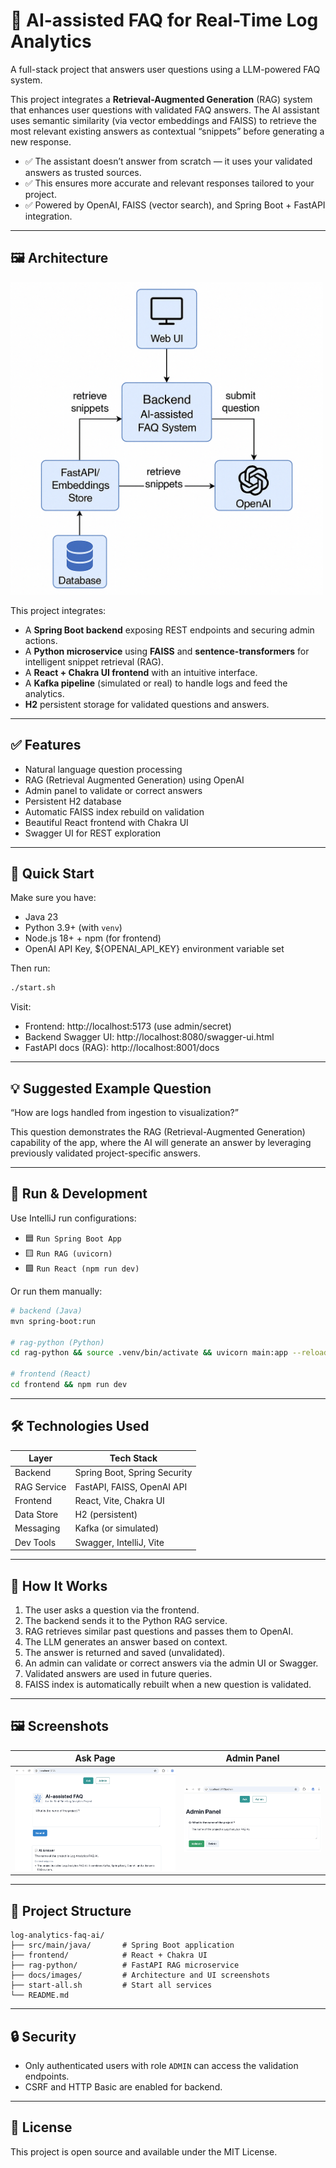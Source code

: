 # 🧠 AI-assisted FAQ for Real-Time Log Analytics

A full-stack project that answers user questions using a LLM-powered FAQ system.

This project integrates a **Retrieval-Augmented Generation** (RAG) system that enhances user questions with validated
FAQ
answers. The AI assistant uses semantic similarity (via vector embeddings and FAISS) to retrieve the most relevant
existing answers as contextual “snippets” before generating a new response.

- ✅ The assistant doesn’t answer from scratch — it uses your validated answers as trusted sources.
- ✅ This ensures more accurate and relevant responses tailored to your project.
- ✅ Powered by OpenAI, FAISS (vector search), and Spring Boot + FastAPI integration.

---

## 🖼️ Architecture

<img src="docs/images/architecture.png" alt="Architecture Diagram" width="500"/>

This project integrates:

- A **Spring Boot backend** exposing REST endpoints and securing admin actions.
- A **Python microservice** using **FAISS** and **sentence-transformers** for intelligent snippet retrieval (RAG).
- A **React + Chakra UI frontend** with an intuitive interface.
- A **Kafka pipeline** (simulated or real) to handle logs and feed the analytics.
- **H2** persistent storage for validated questions and answers.

---

## ✅ Features

- Natural language question processing
- RAG (Retrieval Augmented Generation) using OpenAI
- Admin panel to validate or correct answers
- Persistent H2 database
- Automatic FAISS index rebuild on validation
- Beautiful React frontend with Chakra UI
- Swagger UI for REST exploration

---

## 🚀 Quick Start

Make sure you have:

- Java 23
- Python 3.9+ (with `venv`)
- Node.js 18+ + npm (for frontend)
- OpenAI API Key, ${OPENAI_API_KEY} environment variable set

Then run:

```bash
./start.sh
```

Visit:

- Frontend: http://localhost:5173 (use admin/secret)
- Backend Swagger UI: http://localhost:8080/swagger-ui.html
- FastAPI docs (RAG): http://localhost:8001/docs

---

## 💡 Suggested Example Question

“How are logs handled from ingestion to visualization?”

This question demonstrates the RAG (Retrieval-Augmented Generation) capability of the app, where the AI will generate an
answer by leveraging previously validated project-specific answers.

---

## 🧪 Run & Development

Use IntelliJ run configurations:

- 🟦 `Run Spring Boot App`
- 🟨 `Run RAG (uvicorn)`
- 🟩 `Run React (npm run dev)`

Or run them manually:

```bash
# backend (Java)
mvn spring-boot:run

# rag-python (Python)
cd rag-python && source .venv/bin/activate && uvicorn main:app --reload --port 8001

# frontend (React)
cd frontend && npm run dev
```

---

## 🛠️ Technologies Used

| Layer       | Tech Stack                   |
|-------------|------------------------------|
| Backend     | Spring Boot, Spring Security |
| RAG Service | FastAPI, FAISS, OpenAI API   |
| Frontend    | React, Vite, Chakra UI       |
| Data Store  | H2 (persistent)              |
| Messaging   | Kafka (or simulated)         |
| Dev Tools   | Swagger, IntelliJ, Vite      |

---

## 🧠 How It Works

1. The user asks a question via the frontend.
2. The backend sends it to the Python RAG service.
3. RAG retrieves similar past questions and passes them to OpenAI.
4. The LLM generates an answer based on context.
5. The answer is returned and saved (unvalidated).
6. An admin can validate or correct answers via the admin UI or Swagger.
7. Validated answers are used in future queries.
8. FAISS index is automatically rebuilt when a new question is validated.

---

## 🖼️ Screenshots

| Ask Page                       | Admin Panel                        |
|--------------------------------|------------------------------------|
| ![Ask](docs/images/ui-ask.png) | ![Admin](docs/images/ui-admin.png) |

---

## 📁 Project Structure

```
log-analytics-faq-ai/
├── src/main/java/       # Spring Boot application
├── frontend/            # React + Chakra UI
├── rag-python/          # FastAPI RAG microservice
├── docs/images/         # Architecture and UI screenshots
├── start-all.sh         # Start all services
└── README.md
```

---

## 🔒 Security

- Only authenticated users with role `ADMIN` can access the validation endpoints.
- CSRF and HTTP Basic are enabled for backend.

---

## 📜 License

This project is open source and available under the MIT License.
